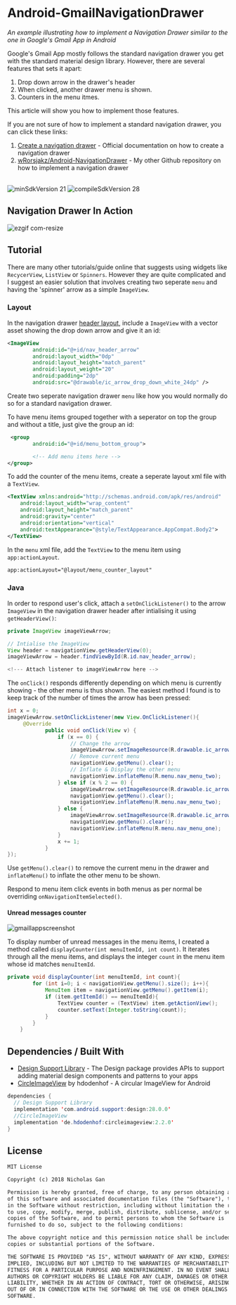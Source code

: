 # Android-GmailNavigationDrawer
_An example illustrating how to implement a Navigation Drawer similar to the one in Google's Gmail App in Android_

Google's Gmail App mostly follows the standard navigation drawer you get with the standard material design library. However, there are several  features that sets it apart:
1. Drop down arrow in the drawer's header
2. When clicked, another drawer menu is shown.
3. Counters in the menu itmes. 

This article will show you how to implement those features.

If you are not sure of how to implement a standard navigation drawer, you can click these links:
1. [Create a navigation drawer](https://developer.android.com/training/implementing-navigation/nav-drawer) - Official documentation on how to create a navigation drawer
2. [wRorsjakz/Android-NavigationDrawer](https://github.com/wRorsjakz/Android-NavigationDrawer) - My other Github repository on how to implement a navigation drawer

<br>
<img src="https://img.shields.io/badge/minSdkVersion-21-red.svg?style=true" alt="minSdkVersion 21" data-canonical-src="https://img.shields.io/badge/minSdkVersion-24-red.svg?style=true" style="max-width:100%;">
<img src=https://img.shields.io/badge/compileSdkVersion-28-brightgreen.svg alt="compileSdkVersion 28" data-canonical-src="https://img.shields.io/badge/compileSdkVersion-27-yellow.svg?style=true" style="max-width:100%;">

## Navigation Drawer In Action
![ezgif com-resize](https://user-images.githubusercontent.com/39665412/50374360-dba49b80-0627-11e9-9047-52cb7a78b592.gif)

## Tutorial
There are many other tutorials/guide online that suggests using widgets like `RecycerView`, `ListView` or `Spinners`. However they are quite complicated and I suggest an easier solution that involves creating two seperate `menu` and having the 'spinner' arrow as a simple `ImageView`.
### Layout
In the navigation drawer [header layout](https://github.com/wRorsjakz/Android-GmailNavigationDrawer/blob/master/app/src/main/res/layout/nav_header_layout.xml), include a `ImageView` with a vector asset showing the drop down arrow and give it an id:
```xml
<ImageView
        android:id="@+id/nav_header_arrow"
        android:layout_width="0dp"
        android:layout_height="match_parent"
        android:layout_weight="20"
        android:padding="2dp"
        android:src="@drawable/ic_arrow_drop_down_white_24dp" />
```
Create two seperate navigation drawer `menu` like how you would normally do so for a standard navigation drawer.

To have menu items grouped together with a seperator on top the group and without a title, just give the group an id:
```xml
 <group
        android:id="@+id/menu_bottom_group">

        <!-- Add menu items here -->
</group>
```
To add the counter of the menu items, create a seperate layout xml file with a `TextView`.
```xml
<TextView xmlns:android="http://schemas.android.com/apk/res/android"
    android:layout_width="wrap_content"
    android:layout_height="match_parent"
    android:gravity="center"
    android:orientation="vertical"
    android:textAppearance="@style/TextAppearance.AppCompat.Body2">
</TextView>
```
In the `menu` xml file, add the `TextView` to the menu item using `app:actionLayout`.
```xml
app:actionLayout="@layout/menu_counter_layout"
```
### Java
In order to respond user's click, attach a `setOnClickListener()` to the arrow `ImageView` in the navigation drawer header after intialising it using `getHeaderView()`:
```java
private ImageView imageViewArrow;

// Intialise the ImageView
View header = navigationView.getHeaderView(0);
imageViewArrow = header.findViewById(R.id.nav_header_arrow);

<!--- Attach listener to imageViewArrow here -->

```
The `onClick()` responds differently depending on which menu is currently showing - the other menu is thus shown. The easiest method I found is to keep track of the number of times the arrow has been pressed:
```java
int x = 0;
imageViewArrow.setOnClickListener(new View.OnClickListener(){
     @Override
            public void onClick(View v) {
                if (x == 0) {
                    // Change the arrow
                    imageViewArrow.setImageResource(R.drawable.ic_arrow_drop_up_white_24dp);
                    // Remove current menu
                    navigationView.getMenu().clear();
                    // Inflate & Display the other menu
                    navigationView.inflateMenu(R.menu.nav_menu_two);
                } else if (x % 2 == 0) {
                    imageViewArrow.setImageResource(R.drawable.ic_arrow_drop_up_white_24dp);
                    navigationView.getMenu().clear();
                    navigationView.inflateMenu(R.menu.nav_menu_two);
                } else {
                    imageViewArrow.setImageResource(R.drawable.ic_arrow_drop_down_white_24dp);
                    navigationView.getMenu().clear();
                    navigationView.inflateMenu(R.menu.nav_menu_one);
                }
                x += 1;
            }
});
```
Use `getMenu().clear()` to remove the current menu in the drawer and `inflateMenu()` to inflate the other menu to be shown.

Respond to menu item click events in both menus as per normal be overriding `onNavigationItemSelected()`.

#### Unread messages counter
![gmaillappscreenshot](https://user-images.githubusercontent.com/39665412/50374153-c1b58980-0624-11e9-91e0-a308c349aa92.jpg)

To display number of unread messages in the menu items, I created a method called `displayCounter(int menuItemId, int count)`. It iterates through all the menu items, and displays the integer `count` in the menu item whose id matches `menuItemId`.
```java
private void displayCounter(int menuItemId, int count){
        for (int i=0; i < navigationView.getMenu().size(); i++){
            MenuItem item = navigationView.getMenu().getItem(i);
            if (item.getItemId() == menuItemId){
                TextView counter = (TextView) item.getActionView();
                counter.setText(Integer.toString(count));
            }
        }
    }
```
## Dependencies / Built With 
- [Design Support Library](https://developer.android.com/reference/android/support/design/package-summary) - The Design package provides APIs to support adding material design components and patterns to your apps
- [CircleImageView](https://github.com/hdodenhof/CircleImageView) by hdodenhof - A circular ImageView for Android 
```java
dependencies {
  // Design Support Library
  implementation 'com.android.support:design:28.0.0'
  //CircleImageView
  implementation 'de.hdodenhof:circleimageview:2.2.0'
}
```
## License
```tex
MIT License

Copyright (c) 2018 Nicholas Gan

Permission is hereby granted, free of charge, to any person obtaining a copy
of this software and associated documentation files (the "Software"), to deal
in the Software without restriction, including without limitation the rights
to use, copy, modify, merge, publish, distribute, sublicense, and/or sell
copies of the Software, and to permit persons to whom the Software is
furnished to do so, subject to the following conditions:

The above copyright notice and this permission notice shall be included in all
copies or substantial portions of the Software.

THE SOFTWARE IS PROVIDED "AS IS", WITHOUT WARRANTY OF ANY KIND, EXPRESS OR
IMPLIED, INCLUDING BUT NOT LIMITED TO THE WARRANTIES OF MERCHANTABILITY,
FITNESS FOR A PARTICULAR PURPOSE AND NONINFRINGEMENT. IN NO EVENT SHALL THE
AUTHORS OR COPYRIGHT HOLDERS BE LIABLE FOR ANY CLAIM, DAMAGES OR OTHER
LIABILITY, WHETHER IN AN ACTION OF CONTRACT, TORT OR OTHERWISE, ARISING FROM,
OUT OF OR IN CONNECTION WITH THE SOFTWARE OR THE USE OR OTHER DEALINGS IN THE
SOFTWARE.
```